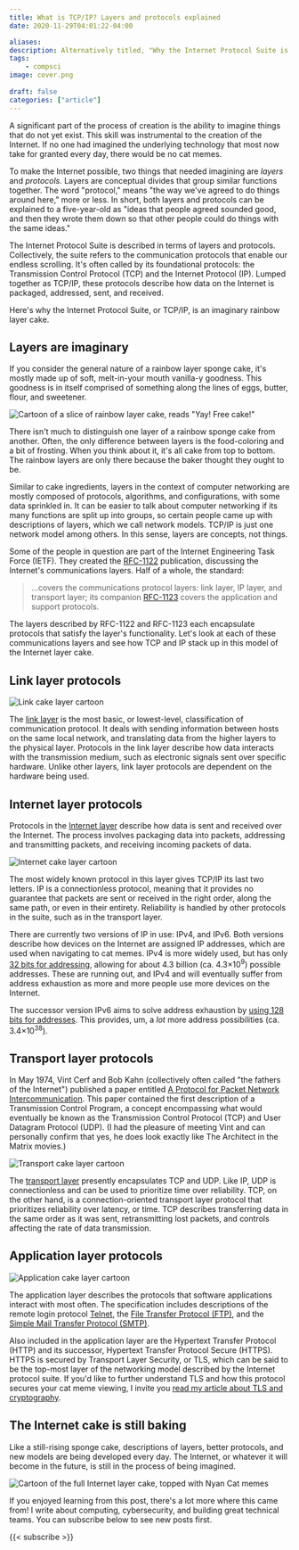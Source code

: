 ```yaml
---
title: What is TCP/IP? Layers and protocols explained
date: 2020-11-29T04:01:22-04:00

aliases:
description: Alternatively titled, "Why the Internet Protocol Suite is an imaginary rainbow layer cake"
tags:
    - compsci
image: cover.png
 
draft: false
categories: ["article"]
---
```


A significant part of the process of creation is the ability to imagine things that do not yet exist. This skill was instrumental to the creation of the Internet. If no one had imagined the underlying technology that most now take for granted every day, there would be no cat memes.

To make the Internet possible, two things that needed imagining are *layers* and *protocols.* Layers are conceptual divides that group similar functions together. The word "protocol," means "the way we've agreed to do things around here," more or less. In short, both layers and protocols can be explained to a five-year-old as "ideas that people agreed sounded good, and then they wrote them down so that other people could do things with the same ideas."

The Internet Protocol Suite is described in terms of layers and protocols. Collectively, the suite refers to the communication protocols that enable our endless scrolling. It's often called by its foundational protocols: the Transmission Control Protocol (TCP) and the Internet Protocol (IP). Lumped together as TCP/IP, these protocols describe how data on the Internet is packaged, addressed, sent, and received.

Here's why the Internet Protocol Suite, or TCP/IP, is an imaginary rainbow layer cake.

## Layers are imaginary

If you consider the general nature of a rainbow layer sponge cake, it's mostly made up of soft, melt-in-your mouth vanilla-y goodness. This goodness is in itself comprised of something along the lines of eggs, butter, flour, and sweetener.

![Cartoon of a slice of rainbow layer cake, reads "Yay! Free cake!"](free-cake.png)

There isn't much to distinguish one layer of a rainbow sponge cake from another. Often, the only difference between layers is the food-coloring and a bit of frosting. When you think about it, it's all cake from top to bottom. The rainbow layers are only there because the baker thought they ought to be.

Similar to cake ingredients, layers in the context of computer networking are mostly composed of protocols, algorithms, and configurations, with some data sprinkled in. It can be easier to talk about computer networking if its many functions are split up into groups, so certain people came up with descriptions of layers, which we call network models. TCP/IP is just one network model among others. In this sense, layers are concepts, not things.

Some of the people in question are part of the Internet Engineering Task Force (IETF). They created the [RFC-1122](https://tools.ietf.org/html/rfc1122) publication, discussing the Internet's communications layers. Half of a whole, the standard:

> ...covers the communications protocol layers: link layer, IP layer, and transport layer; its companion [RFC-1123](https://tools.ietf.org/html/rfc1123) covers the application and support protocols.

The layers described by RFC-1122 and RFC-1123 each encapsulate protocols that satisfy the layer's functionality. Let's look at each of these communications layers and see how TCP and IP stack up in this model of the Internet layer cake.

## Link layer protocols

![Link cake layer cartoon](link.png)

The [link layer](https://datatracker.ietf.org/doc/html/rfc1122#page-21) is the most basic, or lowest-level, classification of communication protocol. It deals with sending information between hosts on the same local network, and translating data from the higher layers to the physical layer. Protocols in the link layer describe how data interacts with the transmission medium, such as electronic signals sent over specific hardware. Unlike other layers, link layer protocols are dependent on the hardware being used.

## Internet layer protocols

Protocols in the [Internet layer](https://tools.ietf.org/html/rfc1122#page-27) describe how data is sent and received over the Internet. The process involves packaging data into packets, addressing and transmitting packets, and receiving incoming packets of data.

![Internet cake layer cartoon](internet.png)

The most widely known protocol in this layer gives TCP/IP its last two letters. IP is a connectionless protocol, meaning that it provides no guarantee that packets are sent or received in the right order, along the same path, or even in their entirety. Reliability is handled by other protocols in the suite, such as in the transport layer.

There are currently two versions of IP in use: IPv4, and IPv6. Both versions describe how devices on the Internet are assigned IP addresses, which are used when navigating to cat memes. IPv4 is more widely used, but has only [32 bits for addressing](https://tools.ietf.org/html/rfc791#section-2.3), allowing for about 4.3 billion (ca. 4.3×10<sup>9</sup>) possible addresses. These are running out, and IPv4 and will eventually suffer from address exhaustion as more and more people use more devices on the Internet.

The successor version IPv6 aims to solve address exhaustion by [using 128 bits for addresses](https://tools.ietf.org/html/rfc8200#section-1). This provides, um, a *lot* more address possibilities (ca. 3.4×10<sup>38</sup>).

## Transport layer protocols

In May 1974, Vint Cerf and Bob Kahn (collectively often called "the fathers of the Internet") published a paper entitled [A Protocol for Packet Network Intercommunication](https://web.archive.org/web/20160304150203/http://ece.ut.ac.ir/Classpages/F84/PrincipleofNetworkDesign/Papers/CK74.pdf). This paper contained the first description of a Transmission Control Program, a concept encompassing what would eventually be known as the Transmission Control Protocol (TCP) and User Datagram Protocol (UDP). (I had the pleasure of meeting Vint and can personally confirm that yes, he does look exactly like The Architect in the Matrix movies.)

![Transport cake layer cartoon](transport.png)

The [transport layer](https://tools.ietf.org/html/rfc1122#page-77) presently encapsulates TCP and UDP. Like IP, UDP is connectionless and can be used to prioritize time over reliability. TCP, on the other hand, is a connection-oriented transport layer protocol that prioritizes reliability over latency, or time. TCP describes transferring data in the same order as it was sent, retransmitting lost packets, and controls affecting the rate of data transmission.

## Application layer protocols

![Application cake layer cartoon](application.png)

The application layer describes the protocols that software applications interact with most often. The specification includes descriptions of the remote login protocol [Telnet](https://tools.ietf.org/html/rfc1123#section-3), the [File Transfer Protocol (FTP)](https://tools.ietf.org/html/rfc1123#section-4), and the [Simple Mail Transfer Protocol (SMTP)](https://tools.ietf.org/html/rfc1123#section-5).

Also included in the application layer are the Hypertext Transfer Protocol (HTTP) and its successor, Hypertext Transfer Protocol Secure (HTTPS). HTTPS is secured by Transport Layer Security, or TLS, which can be said to be the top-most layer of the networking model described by the Internet protocol suite. If you'd like to further understand TLS and how this protocol secures your cat meme viewing, I invite you [read my article about TLS and cryptography](/blog/tls).

## The Internet cake is still baking

Like a still-rising sponge cake, descriptions of layers, better protocols, and new models are being developed every day. The Internet, or whatever it will become in the future, is still in the process of being imagined.

![Cartoon of the full Internet layer cake, topped with Nyan Cat memes](cake.png)

If you enjoyed learning from this post, there's a lot more where this came from! I write about computing, cybersecurity, and building great technical teams. You can subscribe below to see new posts first.

{{< subscribe >}}
